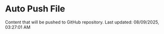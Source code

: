 # Auto Push File

Content that will be pushed to GitHub repository.
Last updated: 08/09/2025, 03:27:01 AM